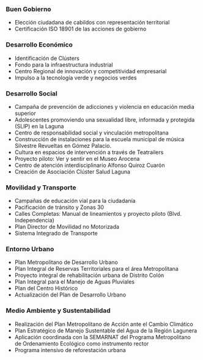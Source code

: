 
### Buen Gobierno

* Elección ciudadana de cabildos con representación territorial
* Certificación ISO 18901 de las acciones de gobierno

### Desarrollo Económico

* Identificación de Clústers
* Fondo para la infraestructura industrial
* Centro Regional de innovación y competitividad empresarial
* Impulso a la tecnología verde y negocios verdes

### Desarrollo Social

* Campaña de prevención de adicciones y violencia en educación media superior
* Adolescentes promoviendo una sexualidad libre, informada y protegida (SLIP) en la Laguna
* Centro de responsabilidad social y vinculación metropolitana
* Construcción de instalaciones para la escuela municipal de música Silvestre Revueltas en Gómez Palacio.
* Cultura en espacios de intervención a través de Teatrailers
* Proyecto piloto: Ver y sentir en el Museo Arocena
* Centro de atención interdisciplinario Alfonso Quiroz Cuarón
* Creación de Asociación Clúster Salud Laguna

### Movilidad y Transporte

* Campañas de educación vial para la ciudadanía
* Pacificación de tránsito y Zonas 30
* Calles Completas: Manual de lineamientos y proyecto piloto (Blvd. Independencia)
* Plan Director de Movilidad no Motorizada
* Sistema Integrado de Transporte

### Entorno Urbano

* Plan Metropolitano de Desarrollo Urbano
* Plan Integral de Reservas Territoriales para el área Metropolitana
* Proyecto integral de rehabilitación urbana de Distrito Colón
* Plan Integral para el Manejo de Aguas Pluviales
* Plan del Centro Histórico
* Actualización del Plan de Desarrollo Urbano

### Medio Ambiente y Sustentabilidad

* Realización del Plan Metropolitano de Acción ante el Cambio Climático
* Plan Estratégico de Manejo Sustentable del Agua de la Región Lagunera
* Aplicación coordinada con la SEMARNAT del Programa Metropolitano de Ordenamiento Ecológico como instrumento rector
* Programa intensivo de reforestación urbana
